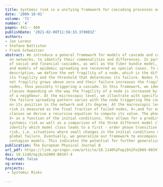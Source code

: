 ```yaml
---
title: Systemic risk in a unifying framework for cascading processes on networks
date: '2009-10-01'
volume: '71'
number: '4'
pages: 441-- 460
publishDate: '2021-02-08T11:56:33.379083Z'
authors:
- Jan Lorenz
- Stefano Battiston
- Frank Schweitzer
abstract: We introduce a general framework for models of cascade and contagion processes
  on networks, to identify their commonalities and differences. In particular, models
  of social and financial cascades, as well as the fiber bundle model, the voter model,
  and models of epidemic spreading are recovered as special cases. To unify their
  description, we define the net fragility of a node, which is the difference between
  its fragility and the threshold that determines its failure. Nodes fail if their
  net fragility grows above zero and their failure increases the fragility of neighbouring
  nodes, thus possibly triggering a cascade. In this framework, we identify three
  classes depending on the way the fragility of a node is increased by the failure
  of a neighbour. At the microscopic level, we illustrate with specific examples how
  the failure spreading pattern varies with the node triggering the cascade, depending
  on its position in the network and its degree. At the macroscopic level, systemic
  risk is measured as the final fraction of failed nodes, X∗,and for each of the three
  classes we derive a recursive equation to compute its value. The phase diagram of
  X∗ as a function of the initial conditions, thus allows for a prediction of the
  systemic risk as well as a comparison of the three different model classes. We could
  identify which model class leads to a first - order phase transition in systemic
  risk, i.e. situations where small changes in the initial conditions determine a
  global failure. Eventually, we generalize our framework to encompass stochastic
  contagion models. This indicates the potential for further generalizations.
publication: The European Physical Journal B
url_pdf: https://link.springer.com/article/10.1140%2Fepjb%2Fe2009-00347-4
doi: 10.1140/epjb/e2009-00347-4
featured: false
sg-areas:
projects: 
 - Systemic Risks
 
---
```

